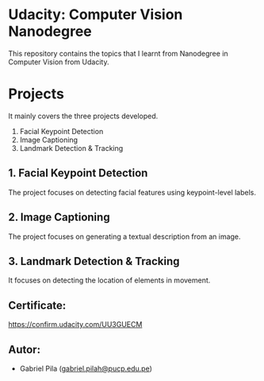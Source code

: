 # Udacity: Computer Vision Nanodegree
This repository contains the topics that I learnt from Nanodegree in Computer Vision from Udacity.

# Projects
It mainly covers the three projects developed. 
1) Facial Keypoint Detection
2) Image Captioning
3) Landmark Detection & Tracking

## 1. Facial Keypoint Detection
The project focuses on detecting facial features using keypoint-level labels. 


## 2. Image Captioning
The project focuses on generating a textual description from an image.


## 3. Landmark Detection & Tracking
It focuses on detecting the location of elements in movement.


## Certificate:
https://confirm.udacity.com/UU3GUECM

## Autor:
- Gabriel Pila (gabriel.pilah@pucp.edu.pe)
